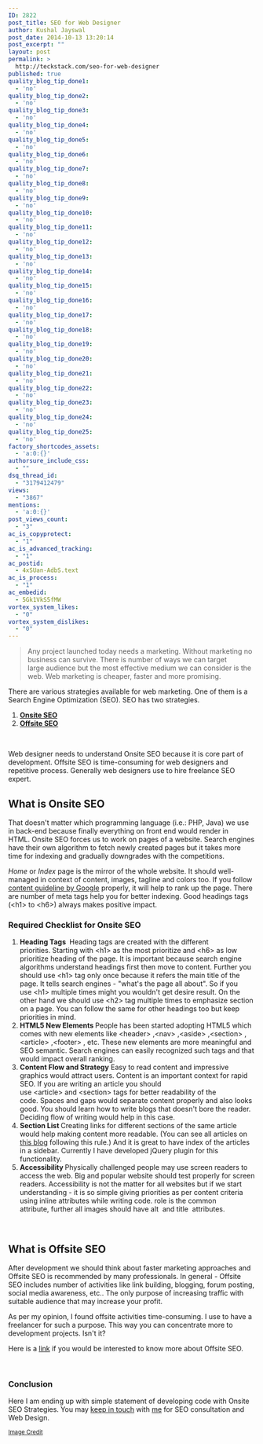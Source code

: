 ```yaml
---
ID: 2822
post_title: SEO for Web Designer
author: Kushal Jayswal
post_date: 2014-10-13 13:20:14
post_excerpt: ""
layout: post
permalink: >
  http://teckstack.com/seo-for-web-designer
published: true
quality_blog_tip_done1:
  - 'no'
quality_blog_tip_done2:
  - 'no'
quality_blog_tip_done3:
  - 'no'
quality_blog_tip_done4:
  - 'no'
quality_blog_tip_done5:
  - 'no'
quality_blog_tip_done6:
  - 'no'
quality_blog_tip_done7:
  - 'no'
quality_blog_tip_done8:
  - 'no'
quality_blog_tip_done9:
  - 'no'
quality_blog_tip_done10:
  - 'no'
quality_blog_tip_done11:
  - 'no'
quality_blog_tip_done12:
  - 'no'
quality_blog_tip_done13:
  - 'no'
quality_blog_tip_done14:
  - 'no'
quality_blog_tip_done15:
  - 'no'
quality_blog_tip_done16:
  - 'no'
quality_blog_tip_done17:
  - 'no'
quality_blog_tip_done18:
  - 'no'
quality_blog_tip_done19:
  - 'no'
quality_blog_tip_done20:
  - 'no'
quality_blog_tip_done21:
  - 'no'
quality_blog_tip_done22:
  - 'no'
quality_blog_tip_done23:
  - 'no'
quality_blog_tip_done24:
  - 'no'
quality_blog_tip_done25:
  - 'no'
factory_shortcodes_assets:
  - 'a:0:{}'
authorsure_include_css:
  - ""
dsq_thread_id:
  - "3179412479"
views:
  - "3867"
mentions:
  - 'a:0:{}'
post_views_count:
  - "3"
ac_is_copyprotect:
  - "1"
ac_is_advanced_tracking:
  - "1"
ac_postid:
  - 4xSUan-AdbS.text
ac_is_process:
  - "1"
ac_embedid:
  - 5Gk1VkS5fMW
vortex_system_likes:
  - "0"
vortex_system_dislikes:
  - "0"
---
```

<blockquote>Any project launched today needs a marketing. Without marketing no business can survive. There is number of ways we can target large audience but the most effective medium we can consider is the web. Web marketing is cheaper, faster and more promising.</blockquote>

There are various strategies available for web marketing. One of them is a Search Engine Optimization (SEO). SEO has two strategies.

<ol>
    <li><a title="Go to section - &quot;What is Onsite SEO&quot;" href="#What_is_Onsite_SEO"><strong>Onsite SEO</strong></a></li>
    <li><a title="Go to section - &quot;What is Offsite SEO&quot;" href="#What_is_Offsite_SEO"><strong>Offsite SEO</strong></a></li>
</ol>

&nbsp;

Web designer needs to understand Onsite SEO because it is core part of development. Offsite SEO is time-consuming for web designers and repetitive process. Generally web designers use to hire freelance SEO expert.

<h2>What is Onsite SEO</h2>

That doesn't matter which programming language (i.e.: PHP, Java) we use in back-end because finally everything on front end would render in HTML. Onsite SEO forces us to work on pages of a website. Search engines have their own algorithm to fetch newly created pages but it takes more time for indexing and gradually downgrades with the competitions.

<em>Home</em> or <em>Index</em> page is the mirror of the whole website. It should well-managed in context of content, images, tagline and colors too. If you follow <a title="Webmaster Guidelines  Best practices to help Google find, crawl, and index your site  Following these guidelines will help Google find, index, and rank your site. Even if you choose not to implement any of these suggestions, we strongly encourage you to pay very close attention to the &quot;Quality Guidelines,&quot; which outline some of the illicit practices that may lead to a site being removed entirely from the Google index or otherwise impacted by an algorithmic or manual spam action. If a site has been affected by a spam action, it may no longer show up in results on Google.com or on any of Google's partner sites.  Design and content guidelines Technical guidelines Quality guidelines When your site is ready:  Submit it to Google at http://www.google.com/submityourcontent/. Submit a Sitemap using Google Webmaster Tools. Google uses your Sitemap to learn about the structure of your site and to increase our coverage of your webpages. Make sure all the sites that should know about your pages are aware your site is online. Design and content guidelines" href="https://support.google.com/webmasters/answer/35769?hl=en#design_and_content_guidelines" target="_blank">content guideline by Google</a> properly, it will help to rank up the page. There are number of meta tags help you for better indexing. Good headings tags (<span class="lang:default decode:true  crayon-inline">&lt;h1&gt;</span> to <span class="lang:default decode:true  crayon-inline">&lt;h6&gt;</span>) always makes positive impact.

<h3>Required Checklist for Onsite SEO</h3>

<ol>
    <li><strong>Heading Tags </strong>
Heading tags are created with the different priorities. Starting with <span class="lang:default decode:true  crayon-inline ">&lt;h1&gt;</span> as the most prioritize and <span class="lang:default decode:true  crayon-inline">&lt;h6&gt;</span> as low prioritize heading of the page. It is important because search engine algorithms understand headings first then move to content. Further you should use <span class="lang:default decode:true  crayon-inline">&lt;h1&gt;</span> tag only once because it refers the main title of the page. It tells search engines - "what's the page all about". So if you use <span class="lang:default decode:true  crayon-inline">&lt;h1&gt;</span> multiple times might you wouldn't get desire result. On the other hand we should use <span class="lang:default decode:true  crayon-inline ">&lt;h2&gt;</span> tag multiple times to emphasize section on a page. You can follow the same for other headings too but keep priorities in mind.</li>
    <li><strong>HTML5 New Elements</strong><strong>
</strong>People has been started adopting HTML5 which comes with new elements like <span class="lang:default decode:true  crayon-inline ">&lt;header&gt;</span> ,<span class="lang:default decode:true  crayon-inline ">&lt;nav&gt;</span> ,<span class="lang:default decode:true  crayon-inline">&lt;aside&gt;</span> ,<span class="lang:default decode:true  crayon-inline">&lt;section&gt;</span> ,<span class="lang:default decode:true  crayon-inline">&lt;article&gt;</span> ,<span class="lang:default decode:true  crayon-inline">&lt;footer&gt;</span> , etc. These new elements are more meaningful and SEO semantic. Search engines can easily recognized such tags and that would impact overall ranking.</li>
    <li><strong>Content Flow and Strategy</strong>
Easy to read content and impressive graphics would attract users. Content is an important context for rapid SEO. If you are writing an article you should use <span class="lang:default decode:true  crayon-inline">&lt;article&gt;</span> and <span class="lang:default decode:true  crayon-inline">&lt;section&gt;</span> tags for better readability of the code. Spaces and gaps would separate content properly and also looks good. You should learn how to write blogs that doesn't bore the reader. Deciding flow of writing would help in this case.</li>
    <li><strong>Section List
</strong>Creating links for different sections of the same article would help making content more readable. (You can see all articles on <a title="TeckStack.com" href="http://teckstack.com" target="_blank">this blog</a> following this rule.) And it is great to have index of the articles in a sidebar. Currently I have developed jQuery plugin for this functionality.</li>
    <li><strong>Accessibility
</strong>Physically challenged people may use screen readers to access the web. Big and popular website should test properly for screen readers. Accessibility is not the matter for all websites but if we start understanding - it is so simple giving priorities as per content criteria using inline attributes while writing code. <span class="lang:default decode:true  crayon-inline ">role</span> is the common attribute, further all images should have <span class="lang:default decode:true  crayon-inline ">alt</span>  and <span class="lang:default decode:true  crayon-inline ">title</span>  attributes.</li>
</ol>

&nbsp;

<h2>What is Offsite SEO</h2>

After development we should think about faster marketing approaches and Offsite SEO is recommended by many professionals. In general - Offsite SEO includes number of activities like link building, blogging, forum posting, social media awareness, etc.. The only purpose of increasing traffic with suitable audience that may increase your profit.

As per my opinion, I found offsite activities time-consuming. I use to have a freelancer for such a purpose. This way you can concentrate more to development projects. Isn't it?

Here is a <a title="21 Off-Page SEO Strategies to Build Your Online Reputation" href="http://moz.com/ugc/21offpage-seo-strategies-to-build-your-online-reputation" target="_blank">link</a> if you would be interested to know more about Offsite SEO.

&nbsp;

<h3>Conclusion</h3>

Here I am ending up with simple statement of developing code with Onsite SEO Strategies. You may <a title="Mail me for SEO and Web Design Consultation" href="mailto:ku@kutec.co.in?subject=TSPost: SEO for Web Designer">keep in touch</a> with <a title="Kushal Jayswal" href="http://fb.com/kusjays" target="_blank">me</a> for SEO consultation and Web Design.

<small><a href="http://www.appsoftdevelopment.com/seo/free-seo-quote/" target="_blank">Image Credit</a></small>
